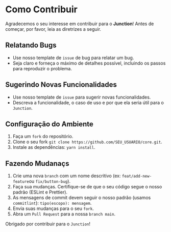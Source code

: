 # Como Contribuir

Agradecemos o seu interesse em contribuir para o **Junction**! Antes de começar, por favor, leia as diretrizes a seguir.

## Relatando Bugs

- Use nosso template de `issue` de bug para relatar um bug.
- Seja claro e forneça o máximo de detalhes possível, incluindo os passos para reproduzir o problema.

## Sugerindo Novas Funcionalidades

- Use nosso template de `issue` para sugerir novas funcionalidades.
- Descreva a funcionalidade, o caso de uso e por que ela seria útil para o `Junction`.

## Configuração do Ambiente

1. Faça um `fork` do repositório.
2. Clone o seu fork `git clone https://github.com/SEU_USUARIO/core.git`.
3. Instale as dependências: `yarn install`.

## Fazendo Mudanaçs

1. Crie uma nova `branch` com um nome descritivo (ex: `feat/add-new-feature`ou `fix/button-bug`).
2. Faça sua mudanças. Certifique-se de que o seu código segue o nosso padrão (ESLint e Prettier).
3. As mensagens de commit devem seguir o nosso padrão (usamos `commitlint`): `tipo(escopo): mensagem`.
4. Envia suas mudanças para o seu `fork`.
5. Abra um `Pull Request` para a nossa `branch main`.

Obrigado por contribuir para o `Junction`!